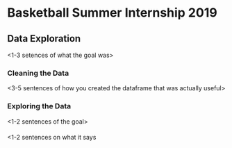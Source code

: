 # Basketball Summer Internship 2019

## Data Exploration
<1-3 setences of what the goal was>

### Cleaning the Data
<3-5 sentences of how you created the dataframe that was actually useful>

### Exploring the Data
<1-2 sentences of the goal>

#### <GRAPH TITLE>
<Graph Picture>
<1-2 sentences on what it says
